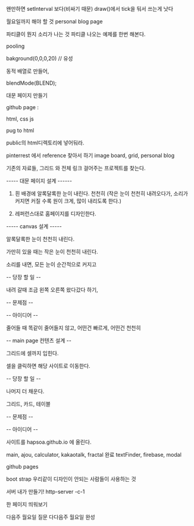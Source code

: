 왠만하면 setInterval 보다(비싸기 때문) draw()에서 tick을 둬서 쓰는게 낫다

월요일까지 해야 할 것
personal blog page


파티클이 뭔지
소리가 나는 것
파티클 나오는 예제를 한번 해본다.


pooling

bakground(0,0,0,20) // 유성

동적 배열로 만들어,

blendMode(BLEND);


대문 페이지 만들기



github page :

html, css js

pug to html

public의 html디렉토리에 넣어둬라.


pinterrest 에서 reference 찾아서 하기
image board, grid, personal blog









기존의 자료들, 그리드 와 전체 링크 걸어주는 프로젝트를 찾는다.




----- 대문 페이지 설계 ------

1. 흰 배경에 알록달록한 눈이 내린다. 천천히
(작은 눈이 천천히 내려오다가, 소리가 커지면 커질 수록 원이 크게, 많이 내리도록 한다.)

2. 레퍼런스대로 홈페이지를 디자인한다.




----- canvas 설계 -----

알록달록한 눈이 천천히 내린다.

가만히 있을 때는 작은 눈이 천천히 내린다.


소리를 내면, 모든 눈이 순간적으로 커지고

-- 당장 할 일 --

내려 갈때 조금 왼쪽 오른쪽 왔다갔다 하기,


-- 문제점 --



-- 아이디어 --

줄어들 때 똑같이 줄어들지 않고, 어떤건 빠르게, 어떤건 천천히







-- main page 컨텐츠 설계 --

그리드에 셀까지 입힌다.

셀을 클릭하면 해당 사이트로 이동한다.


-- 당장 할 일 --

나머지 더 채운다.

그리드, 카드, 테이블

-- 문제점 --



-- 아이디어 --









사이트를 hapsoa.github.io 에 올린다.

main, ajou, calculator, kakaotalk, fractal 완료
textFinder, firebase, modal













github pages

boot strap 우리같이 디자인이 안되는 사람들이 사용하는 것


서버 내가 만들기! http-server -c-1


한 페이지 띄워보기

다음주 월요일 질문
다다음주 월요일 완성



